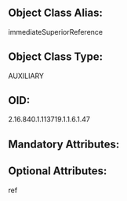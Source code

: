 ## Object Class Alias:
  immediateSuperiorReference

## Object Class Type:
  AUXILIARY

## OID:
  2.16.840.1.113719.1.1.6.1.47

## Mandatory Attributes:
  

## Optional Attributes:
  ref
